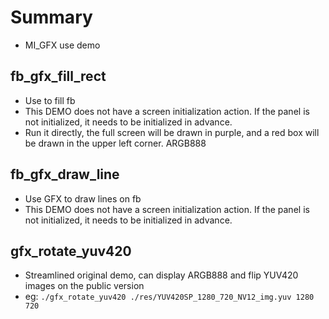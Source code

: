 # Summary
- MI_GFX use demo



## fb_gfx_fill_rect
- Use to fill fb
- This DEMO does not have a screen initialization action. If the panel is not initialized, it needs to be initialized in advance.
- Run it directly, the full screen will be drawn in purple, and a red box will be drawn in the upper left corner. ARGB888

## fb_gfx_draw_line
- Use GFX to draw lines on fb
- This DEMO does not have a screen initialization action. If the panel is not initialized, it needs to be initialized in advance.

## gfx_rotate_yuv420
- Streamlined original demo, can display ARGB888 and flip YUV420 images on the public version
- eg: `./gfx_rotate_yuv420 ./res/YUV420SP_1280_720_NV12_img.yuv 1280 720`

